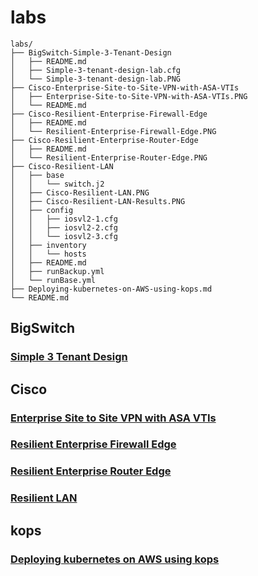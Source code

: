 # labs

```
labs/
├── BigSwitch-Simple-3-Tenant-Design
│   ├── README.md
│   ├── Simple-3-tenant-design-lab.cfg
│   └── Simple-3-tenant-design-lab.PNG
├── Cisco-Enterprise-Site-to-Site-VPN-with-ASA-VTIs
│   ├── Enterprise-Site-to-Site-VPN-with-ASA-VTIs.PNG
│   └── README.md
├── Cisco-Resilient-Enterprise-Firewall-Edge
│   ├── README.md
│   └── Resilient-Enterprise-Firewall-Edge.PNG
├── Cisco-Resilient-Enterprise-Router-Edge
│   ├── README.md
│   └── Resilient-Enterprise-Router-Edge.PNG
├── Cisco-Resilient-LAN
│   ├── base
│   │   └── switch.j2
│   ├── Cisco-Resilient-LAN.PNG
│   ├── Cisco-Resilient-LAN-Results.PNG
│   ├── config
│   │   ├── iosvl2-1.cfg
│   │   ├── iosvl2-2.cfg
│   │   └── iosvl2-3.cfg
│   ├── inventory
│   │   └── hosts
│   ├── README.md
│   ├── runBackup.yml
│   └── runBase.yml
├── Deploying-kubernetes-on-AWS-using-kops.md
└── README.md

```

## BigSwitch

### [Simple 3 Tenant Design](/BigSwitch-Simple-3-Tenant-Design/README.md)

## Cisco

### [Enterprise Site to Site VPN with ASA VTIs](/Cisco-Enterprise-Site-to-Site-VPN-with-ASA-VTIs/README.md)

### [Resilient Enterprise Firewall Edge](/Cisco-Resilient-Enterprise-Firewall-Edge/README.md)

### [Resilient Enterprise Router Edge](/Cisco-Resilient-Enterprise-Router-Edge/README.md)

### [Resilient LAN](/Cisco-Resilient-LAN/README.md)

## kops

### [Deploying kubernetes on AWS using kops](Deploying-kubernetes-on-AWS-using-kops.md)
